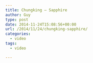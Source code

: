 ```yaml
---
title: Chungking – Sapphire
author: Guy
type: post
date: 2014-11-24T15:08:56+00:00
url: /2014/11/24/chungking-sapphire/
categories:
  - video
tags:
  - video

---
```

